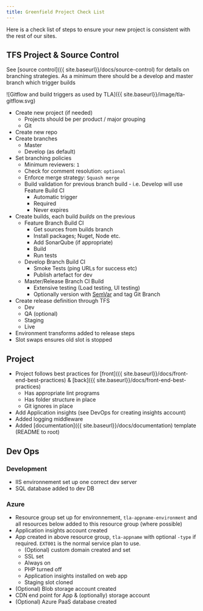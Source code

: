 ```yaml
---
title: Greenfield Project Check List
---
```


Here is a check list of steps to ensure your new project is consistent with the rest of our sites.

## TFS Project & Source Control

See [source control]({{ site.baseurl}}/docs/source-control) for details on branching strategies. As a minimum there should be a develop and master branch which trigger builds

![Gitflow and build triggers as used by TLA]({{ site.baseurl}}/image/tla-gitflow.svg)

- Create new project (if needed)
    - Projects should be per product / major grouping
    - Git
- Create new repo
- Create branches
    - Master
    - Develop (as default)
- Set branching policies
    - Minimum reviewers: `1`
    - Check for comment resolution: `optional`
    - Enforce merge strategy: `Squash merge`
    - Build validation for previous branch build - i.e. Develop will use Feature Build CI
        - Automatic trigger
        - Required
        - Never expires
- Create builds, each build _builds_ on the previous
    - Feature Branch Build CI
        - Get sources from builds branch
        - Install packages; Nuget, Node etc.
        - Add SonarQube (if appropriate)
        - Build
        - Run tests
    - Develop Branch Build CI
        - Smoke Tests (ping URLs for success etc)
        - Publish artefact for dev
    - Master/Release Branch CI Build
        - Extensive testing (Load testing, UI testing)
        - Optionally version with [SemVar](https://semver.org/) and tag Git Branch
- Create release definition through TFS
    - Dev
    - QA (optional)
    - Staging
    - Live
- Environment transforms added to release steps
- Slot swaps ensures old slot is stopped

## Project

- Project follows best practices for [front]({{ site.baseurl}}/docs/front-end-best-practices) & [back]({{ site.baseurl}}/docs/front-end-best-practices)
    -  Has appropriate lint programs
    -  Has folder structure in place
    -  Git ignores in place
-  Add Application insights (see DevOps for creating insights account)
-  Added logging middleware
-  Added [documentation]({{ site.baseurl}}/docs/documentation) template (README to root)

## Dev Ops

### Development

- IIS environnement set up one correct dev server
- SQL database added to dev DB

### Azure

- Resource group set up for environnement, `tla-appname-environment` and all resources below added to this resource group (where possible)
- Application insights account created
- App created in above resource group, `tla-appname` with optional `-type` if required. `EXT001` is the normal service plan to use.
    - (Optional) custom domain created and set
    - SSL set
    - Always on
    - PHP turned off
    - Application insights installed on web app
    - Staging slot cloned
- (Optional) Blob storage account created
- CDN end point for App & (optionally) storage account
- (Optional) Azure PaaS database created